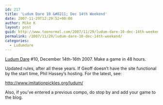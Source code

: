 ```yaml
---
id: 217
title: 'Ludum Dare 10 &#8211; Dec 14th Weekend'
date: 2007-11-29T12:29:52+00:00
author: Mike K
layout: post
guid: http://www.toonormal.com/2007/11/29/ludum-dare-10-dec-14th-weekend/
permalink: /2007/11/29/ludum-dare-10-dec-14th-weekend/
categories:
  - Ludumdare
---
```

[Ludum Dare](http://www.ludumdare.com) #10, December 14th-16th 2007. Make a game in 48 hours.

Updated rules, after all these years. If Geoff doesn&#8217;t have the site functional by the start time, Phil Hassey&#8217;s hosting. For the latest, see:

<http://www.imitationpickles.org/ludum/>

Also, if you&#8217;ve entered a previous compo, do stop by and add your game to the blog.